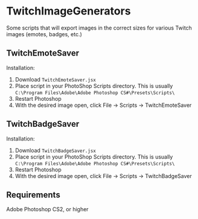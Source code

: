 # TwitchImageGenerators
Some scripts that will export images in the correct sizes for various Twitch images (emotes, badges, etc.)

## TwitchEmoteSaver

Installation:
1. Download `TwitchEmoteSaver.jsx`
2. Place script in your PhotoShop Scripts directory. This is usually `C:\Program Files\Adobe\Adobe Photoshop CS#\Presets\Scripts\`
3. Restart Photoshop
4. With the desired image open, click File -> Scripts -> TwitchEmoteSaver

## TwitchBadgeSaver

Installation:
1. Download `TwitchBadgeSaver.jsx`
2. Place script in your PhotoShop Scripts directory. This is usually `C:\Program Files\Adobe\Adobe Photoshop CS#\Presets\Scripts\`
3. Restart Photoshop
4. With the desired image open, click File -> Scripts -> TwitchBadgeSaver

## Requirements

Adobe Photoshop CS2, or higher
